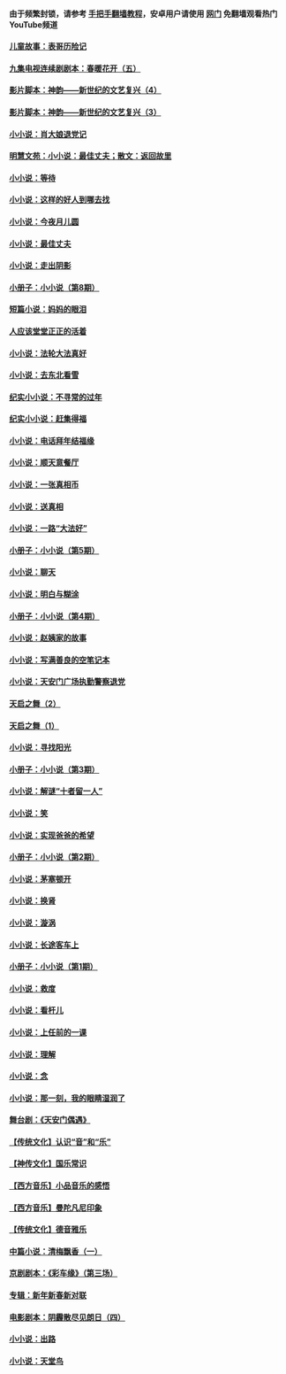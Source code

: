 #### 由于频繁封锁，请参考 [手把手翻墙教程](https://github.com/gfw-breaker/guides/wiki/)，安卓用户请使用 [网门](https://github.com/gfw-breaker/nogfw/blob/master/dl.md?t=05091001) 免翻墙观看热门YouTube频道 

#### [儿童故事：表哥历险记](../pages/328/383535.md?t=05091001) 

#### [九集电视连续剧剧本：春暖花开（五）](../pages/328/275919.md?t=05091001) 

#### [影片脚本：神韵——新世纪的文艺复兴（4）](../pages/328/266089.md?t=05091001) 

#### [影片脚本：神韵——新世纪的文艺复兴（3）](../pages/328/266087.md?t=05091001) 

#### [小小说：肖大娘退党记](../pages/328/239807.md?t=05091001) 

#### [明慧文苑：小小说：最佳丈夫；散文：返回故里](../pages/328/3439.md?t=05091001) 

#### [小小说：等待](../pages/328/223927.md?t=05091001) 

#### [小小说：这样的好人到哪去找](../pages/328/209396.md?t=05091001) 

#### [小小说：今夜月儿圆](../pages/328/193588.md?t=05091001) 

#### [小小说：最佳丈夫](../pages/328/190938.md?t=05091001) 

#### [小小说：走出阴影](../pages/328/190744.md?t=05091001) 

#### [小册子：小小说（第8期）](../pages/328/188202.md?t=05091001) 

#### [短篇小说：妈妈的眼泪](../pages/328/187712.md?t=05091001) 

#### [人应该堂堂正正的活着](../pages/328/182430.md?t=05091001) 

#### [小小说：法轮大法真好](../pages/328/174669.md?t=05091001) 

#### [小小说：去东北看雪](../pages/328/173882.md?t=05091001) 

#### [纪实小小说：不寻常的过年](../pages/328/173187.md?t=05091001) 

#### [纪实小小说：赶集得福](../pages/328/172652.md?t=05091001) 

#### [小小说：电话拜年结福缘](../pages/328/172533.md?t=05091001) 

#### [小小说：顺天意餐厅](../pages/328/170182.md?t=05091001) 

#### [小小说：一张真相币](../pages/328/169410.md?t=05091001) 

#### [小小说：送真相](../pages/328/166713.md?t=05091001) 

#### [小小说：一路“大法好”](../pages/328/162016.md?t=05091001) 

#### [小册子：小小说（第5期）](../pages/328/161131.md?t=05091001) 

#### [小小说：聊天](../pages/328/159640.md?t=05091001) 

#### [小小说：明白与糊涂](../pages/328/158101.md?t=05091001) 

#### [小册子：小小说（第4期）](../pages/328/158006.md?t=05091001) 

#### [小小说：赵姨家的故事](../pages/328/157843.md?t=05091001) 

#### [小小说：写满善良的空笔记本](../pages/328/157382.md?t=05091001) 

#### [小小说：天安门广场执勤警察退党](../pages/328/156982.md?t=05091001) 

#### [天启之舞（2）](../pages/328/153440.md?t=05091001) 

#### [天启之舞（1）](../pages/328/153439.md?t=05091001) 

#### [小小说：寻找阳光](../pages/328/153065.md?t=05091001) 

#### [小册子：小小说（第3期）](../pages/328/151715.md?t=05091001) 

#### [小小说：解谜“十者留一人”](../pages/328/148967.md?t=05091001) 

#### [小小说：笑](../pages/328/148905.md?t=05091001) 

#### [小小说：实现爸爸的希望](../pages/328/148096.md?t=05091001) 

#### [小册子：小小说（第2期）](../pages/328/147214.md?t=05091001) 

#### [小小说：茅塞顿开](../pages/328/147030.md?t=05091001) 

#### [小小说：换肾](../pages/328/146770.md?t=05091001) 

#### [小小说：漩涡](../pages/328/146683.md?t=05091001) 

#### [小小说：长途客车上](../pages/328/145076.md?t=05091001) 

#### [小册子：小小说（第1期）](../pages/328/143963.md?t=05091001) 

#### [小小说：救度](../pages/328/143927.md?t=05091001) 

#### [小小说：看杆儿](../pages/328/142137.md?t=05091001) 

#### [小小说：上任前的一课](../pages/328/140808.md?t=05091001) 

#### [小小说：理解](../pages/328/140476.md?t=05091001) 

#### [小小说：念](../pages/328/139513.md?t=05091001) 

#### [小小说：那一刻，我的眼睛湿润了](../pages/328/138476.md?t=05091001) 

#### [舞台剧：《天安门偶遇》](../pages/328/117155.md?t=05091001) 

#### [【传统文化】认识“音”和“乐”](../pages/328/108667.md?t=05091001) 

#### [【神传文化】国乐常识](../pages/328/104225.md?t=05091001) 

#### [【西方音乐】小品音乐的感悟](../pages/328/102924.md?t=05091001) 

#### [【西方音乐】曼陀凡尼印象](../pages/328/102922.md?t=05091001) 

#### [【传统文化】德音雅乐](../pages/328/102923.md?t=05091001) 

#### [中篇小说：清梅飘香（一）](../pages/328/101058.md?t=05091001) 

#### [京剧剧本：《彩车缘》（第三场）](../pages/328/96434.md?t=05091001) 

#### [专辑：新年新春新对联](../pages/328/94991.md?t=05091001) 

#### [电影剧本：阴霾散尽见朗日（四）](../pages/328/87081.md?t=05091001) 

#### [小小说：出路](../pages/328/84848.md?t=05091001) 

#### [小小说：天堂鸟](../pages/328/83084.md?t=05091001) 

